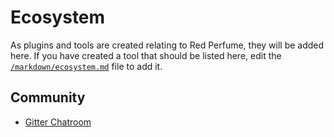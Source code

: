 # Ecosystem

As plugins and tools are created relating to Red Perfume, they will be added here. If you have created a tool that should be listed here, edit the [`/markdown/ecosystem.md`](https://github.com/red-perfume/red-perfume.github.io/blob/main/markdown/ecosystem.md) file to add it. 


## Community

* [Gitter Chatroom](https://gitter.im/red-perfume/community)
